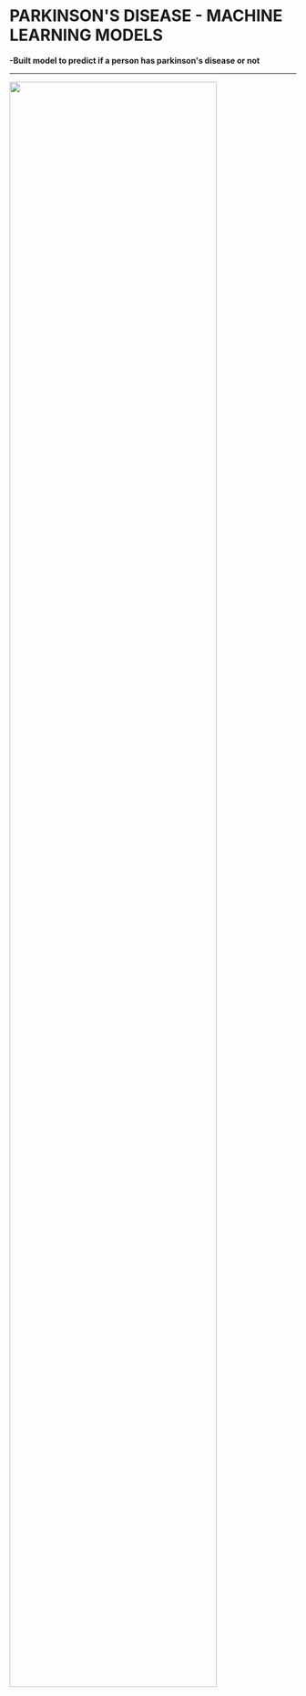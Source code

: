 <html>
  <head>
    <h1>PARKINSON'S DISEASE - MACHINE LEARNING MODELS</h1>
    <b>-Built model to predict if a person has parkinson's disease or not</b>
  </head>
  <hr/>
  <body>
    <img src="https://www.quickobook.com/uploads/media/5fd4697dec75b.jpg" height="85%" width="85%" alt=""/>
    
  </body>
  </html>

